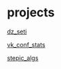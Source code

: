 # projects
[dz_seti](https://github.com/mockystr/jupyter_projects/tree/dz_seti)


[vk_conf_stats](https://github.com/mockystr/jupyter_projects/tree/vk_conf_stats)

[stepic_algs](https://github.com/mockystr/jupyter_projects/tree/stepic_algs)
